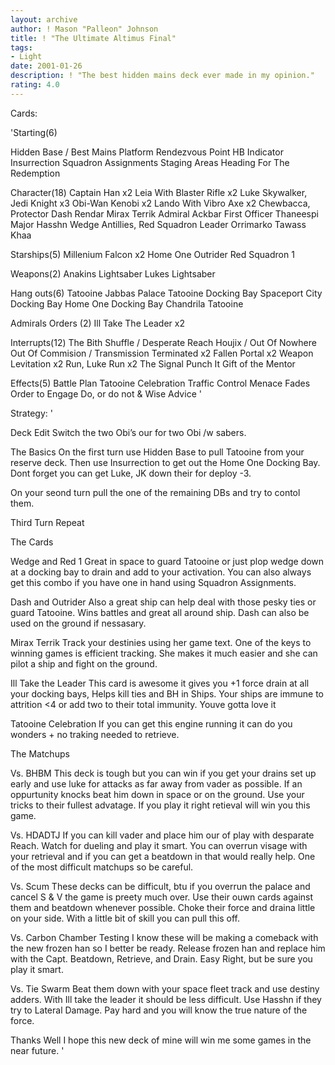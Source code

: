 ```yaml
---
layout: archive
author: ! Mason "Palleon" Johnson
title: ! "The Ultimate Altimus Final"
tags:
- Light
date: 2001-01-26
description: ! "The best hidden mains deck ever made in my opinion."
rating: 4.0
---
```

Cards: 

'Starting(6)

Hidden Base / Best Mains Platform
Rendezvous Point
HB Indicator
Insurrection
Squadron Assignments
Staging Areas
Heading For The Redemption

Character(18)
Captain Han x2
Leia With Blaster Rifle x2
Luke Skywalker, Jedi Knight x3
Obi-Wan Kenobi x2
Lando With Vibro Axe x2
Chewbacca, Protector
Dash Rendar
Mirax Terrik
Admiral Ackbar
First Officer Thaneespi
Major Hasshn
Wedge Antillies, Red Squadron Leader
Orrimarko
Tawass Khaa

Starships(5)
Millenium Falcon x2
Home One
Outrider
Red Squadron 1

Weapons(2)
Anakins Lightsaber
Lukes Lightsaber

Hang outs(6)
Tatooine Jabbas Palace
Tatooine Docking Bay
Spaceport City Docking Bay
Home One Docking Bay
Chandrila
Tatooine

Admirals Orders (2)
Ill Take The Leader x2

Interrupts(12)
The Bith Shuffle / Desperate Reach
Houjix / Out Of Nowhere
Out Of Commision / Transmission Terminated x2
Fallen Portal x2
Weapon Levitation x2
Run, Luke Run x2
The Signal
Punch It
Gift of the Mentor

Effects(5)
Battle Plan
Tatooine Celebration
Traffic Control
Menace Fades
Order to Engage
Do, or do not & Wise Advice   '

Strategy: '

Deck Edit Switch the two Obi’s our for two Obi /w sabers.


The Basics On the first turn use Hidden Base to pull Tatooine from your reserve deck. Then use Insurrection to get out the Home One Docking Bay. Dont forget you can get Luke, JK down their for deploy -3.

On your seond turn pull the one of the remaining DBs and try to contol them.

Third Turn Repeat

The Cards

Wedge and Red 1 Great in space to guard Tatooine or just plop wedge down at a docking bay to drain and add to your activation. You can also always get this combo if you have one in hand using Squadron Assignments.

Dash and Outrider Also a great ship can help deal with those pesky ties or guard Tatooine. Wins battles and great all around ship. Dash can also be used on the ground if nessasary.

Mirax Terrik Track your destinies using her game text. One of the keys to winning games is efficient tracking. She makes it much easier and she can pilot a ship and fight on the ground.

Ill Take the Leader This card is awesome it gives you +1 force drain at all your docking bays, Helps kill ties and BH in Ships. Your ships are immune to attrition <4 or add two to their total immunity. Youve gotta love it

Tatooine Celebration If you can get this engine running it can do you wonders + no traking needed to retrieve.

The Matchups

Vs. BHBM This deck is tough but you can win if you get your drains set up early and use luke for attacks as far away from vader as possible. If an oppurtunity knocks beat him down in space or on the ground. Use your tricks to their fullest advatage. If you play it right retieval will win you this game.

Vs. HDADTJ If you can kill vader and place him our of play with desparate Reach. Watch for dueling and play it smart. You can overrun visage with your retrieval and if you can get a beatdown in that would really help. One of the most difficult matchups so be careful.

Vs. Scum These decks can be difficult, btu if you overrun the palace and cancel S & V the game is preety much over. Use their ouwn cards against them and beatdown whenever possible. Choke their force and draina little on your side. With a little bit of skill you can pull this off.

Vs. Carbon Chamber Testing I know these will be making a comeback with the new frozen han so I better be ready. Release frozen han and replace him with the Capt. Beatdown, Retrieve, and Drain. Easy Right, but be sure you play it smart.

Vs. Tie Swarm Beat them down with your space fleet track and use destiny adders. With Ill take the leader it should be less difficult. Use Hasshn if they try to Lateral Damage. Pay hard and you will know the true nature of the force.

Thanks Well I hope this new deck of mine will win me some games in the near future.
'